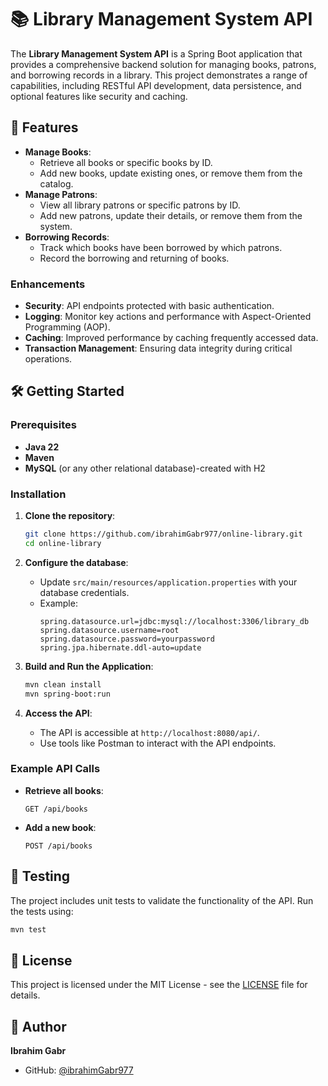 # 📚 Library Management System API

The **Library Management System API** is a Spring Boot application that provides a comprehensive backend solution for managing books, patrons, and borrowing records in a library. This project demonstrates a range of capabilities, including RESTful API development, data persistence, and optional features like security and caching.

## 🌟 Features

- **Manage Books**: 
  - Retrieve all books or specific books by ID.
  - Add new books, update existing ones, or remove them from the catalog.
- **Manage Patrons**: 
  - View all library patrons or specific patrons by ID.
  - Add new patrons, update their details, or remove them from the system.
- **Borrowing Records**: 
  - Track which books have been borrowed by which patrons.
  - Record the borrowing and returning of books.

### Enhancements
- **Security**: API endpoints protected with basic authentication.
- **Logging**: Monitor key actions and performance with Aspect-Oriented Programming (AOP).
- **Caching**: Improved performance by caching frequently accessed data.
- **Transaction Management**: Ensuring data integrity during critical operations.

## 🛠️ Getting Started

### Prerequisites
- **Java 22**
- **Maven**
- **MySQL** (or any other relational database)-created with H2

### Installation

1. **Clone the repository**:
   ```bash
   git clone https://github.com/ibrahimGabr977/online-library.git
   cd online-library
   ```
2. **Configure the database**:
   - Update `src/main/resources/application.properties` with your database credentials.
   - Example:
     ```properties
     spring.datasource.url=jdbc:mysql://localhost:3306/library_db
     spring.datasource.username=root
     spring.datasource.password=yourpassword
     spring.jpa.hibernate.ddl-auto=update
     ```

3. **Build and Run the Application**:
   ```bash
   mvn clean install
   mvn spring-boot:run
   ```

4. **Access the API**:
   - The API is accessible at `http://localhost:8080/api/`.
   - Use tools like Postman to interact with the API endpoints.

### Example API Calls

- **Retrieve all books**:
  ```
  GET /api/books
  ```
- **Add a new book**:
  ```
  POST /api/books
  ```

## 🧪 Testing

The project includes unit tests to validate the functionality of the API. Run the tests using:
```bash
mvn test
```

## 📄 License

This project is licensed under the MIT License - see the [LICENSE](LICENSE) file for details.

## 👤 Author

**Ibrahim Gabr**

- GitHub: [@ibrahimGabr977](https://github.com/ibrahimGabr977)
